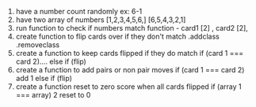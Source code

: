 1. have a number count randomly
ex: 6-1
2. have two array of numbers
[1,2,3,4,5,6,] [6,5,4,3,2,1]
3. run function to check if numbers match
function - card1 [2] , card2 [2],
4. create function to flip cards over if they don't match
 .addclass .removeclass
5. create a function to keep cards flipped if they do match
if (card 1 === card 2)....
else if (flip)
6. create a function to add pairs or non pair moves
if (card 1 === card 2) add 1
else if (flip)
7. create a function reset to zero score when all cards flipped
if (array 1 === array) 2 reset to 0
